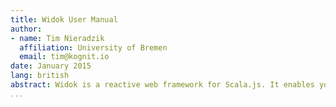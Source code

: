 ```yaml
---
title: Widok User Manual
author:
- name: Tim Nieradzik
  affiliation: University of Bremen
  email: tim@kognit.io
date: January 2015
lang: british
abstract: Widok is a reactive web framework for Scala.js. It enables you to develop interactive web applications entirely in Scala by transpiling the code to JavaScript. Abstractions such as *views*, *channels* or *aggregates* allow for concise and reliable code. Widok ships native bindings for popular CSS frameworks like Bootstrap and Font-Awesome which let you iterate faster.
...
```

